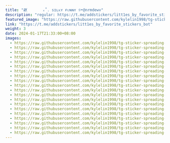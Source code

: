 ```yaml
---
title: "Ꮺָ࣪       ₓ˚. sɪʟᴋʏ ғᴜɴɴʏ ୭•@nrmdewv"
description: "regular: https://t.me/addstickers/litt1es_by_favorite_stickers_bot"
featured_image: "https://raw.githubusercontent.com/kylelin1998/tg-sticker-spreading-worldwide-images/main/img/fa300d83-dc71-4588-8189-b1f284422beb.jpg"
link: "https://t.me/addstickers/litt1es_by_favorite_stickers_bot"
weight: 3
date: 2024-01-17T21:33:00+08:00
images:
  - https://raw.githubusercontent.com/kylelin1998/tg-sticker-spreading-worldwide-images/main/img/fa300d83-dc71-4588-8189-b1f284422beb.jpg
  - https://raw.githubusercontent.com/kylelin1998/tg-sticker-spreading-worldwide-images/main/img/dc40d6df-6e67-46cf-8156-ef9e6062c671.jpg
  - https://raw.githubusercontent.com/kylelin1998/tg-sticker-spreading-worldwide-images/main/img/16504c18-daa6-4076-8aa9-cb72a49b9b3c.jpg
  - https://raw.githubusercontent.com/kylelin1998/tg-sticker-spreading-worldwide-images/main/img/66617a78-2af7-47d9-b6b1-efb377ff2641.jpg
  - https://raw.githubusercontent.com/kylelin1998/tg-sticker-spreading-worldwide-images/main/img/2b80e504-74db-491d-8f73-c15295ac1f12.jpg
  - https://raw.githubusercontent.com/kylelin1998/tg-sticker-spreading-worldwide-images/main/img/1221668a-9985-40b0-b583-5139f35d8ede.jpg
  - https://raw.githubusercontent.com/kylelin1998/tg-sticker-spreading-worldwide-images/main/img/8bfbe4a1-b24e-4eed-b41c-13dc05b33ebb.jpg
  - https://raw.githubusercontent.com/kylelin1998/tg-sticker-spreading-worldwide-images/main/img/8c303627-7212-4d37-8305-c66738306c0b.jpg
  - https://raw.githubusercontent.com/kylelin1998/tg-sticker-spreading-worldwide-images/main/img/526ede8a-462f-438d-9c83-b644cacd8ac5.jpg
  - https://raw.githubusercontent.com/kylelin1998/tg-sticker-spreading-worldwide-images/main/img/f7562646-3251-4e09-947f-54e199ed8a9f.jpg
  - https://raw.githubusercontent.com/kylelin1998/tg-sticker-spreading-worldwide-images/main/img/c69fcca1-fd90-4553-a378-e895df54fc96.jpg
  - https://raw.githubusercontent.com/kylelin1998/tg-sticker-spreading-worldwide-images/main/img/e26fae20-0371-43ce-a249-8bc3dc57e651.jpg
  - https://raw.githubusercontent.com/kylelin1998/tg-sticker-spreading-worldwide-images/main/img/d9346a6d-a6c6-4aef-a783-d65d3362be18.jpg
  - https://raw.githubusercontent.com/kylelin1998/tg-sticker-spreading-worldwide-images/main/img/e0bc66ba-bf75-4568-a5da-1ed2e05629dc.jpg
  - https://raw.githubusercontent.com/kylelin1998/tg-sticker-spreading-worldwide-images/main/img/37b29c55-c3c4-4338-923c-1ce400e12699.jpg
  - https://raw.githubusercontent.com/kylelin1998/tg-sticker-spreading-worldwide-images/main/img/cc4bb58e-f7e6-475c-88aa-c208d550a9b9.jpg
  - https://raw.githubusercontent.com/kylelin1998/tg-sticker-spreading-worldwide-images/main/img/2866dbe6-7634-45f1-8e64-77ea6d8c13e1.jpg
  - https://raw.githubusercontent.com/kylelin1998/tg-sticker-spreading-worldwide-images/main/img/36ae5816-9fbc-4051-b0e8-e0905bfd5cf0.jpg
  - https://raw.githubusercontent.com/kylelin1998/tg-sticker-spreading-worldwide-images/main/img/eab6b2e5-8a59-4a44-a323-897d15037ab0.jpg
  - https://raw.githubusercontent.com/kylelin1998/tg-sticker-spreading-worldwide-images/main/img/cd8ae535-a2b5-4ac0-831c-4983a297daf4.jpg
---
```


